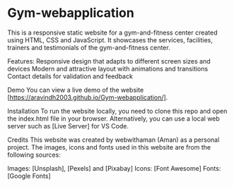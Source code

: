 # Gym-webapplication

This is a responsive static website for a gym-and-fitness center created using HTML, CSS and JavaScript. It showcases the services, facilities, trainers and testimonials of the gym-and-fitness center.

Features:
Responsive design that adapts to different screen sizes and devices
Modern and attractive layout with animations and transitions
Contact details for validation and feedback

Demo
You can view a live demo of the website [https://aravindh2003.github.io/Gym-webapplication/].

Installation
To run the website locally, you need to clone this repo and open the index.html file in your browser. Alternatively, you can use a local web server such as [Live Server] for VS Code.

Credits
This website was created by webwithaman (Aman) as a personal project. The images, icons and fonts used in this website are from the following sources:

Images: [Unsplash], [Pexels] and [Pixabay]
Icons: [Font Awesome]
Fonts: [Google Fonts]
